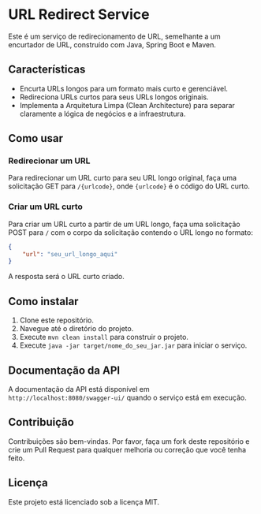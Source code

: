 # URL Redirect Service

Este é um serviço de redirecionamento de URL, semelhante a um encurtador de URL, construído com Java, Spring Boot e Maven.

## Características

- Encurta URLs longos para um formato mais curto e gerenciável.
- Redireciona URLs curtos para seus URLs longos originais.
- Implementa a Arquitetura Limpa (Clean Architecture) para separar claramente a lógica de negócios e a infraestrutura.

## Como usar

### Redirecionar um URL

Para redirecionar um URL curto para seu URL longo original, faça uma solicitação GET para `/{urlcode}`, onde `{urlcode}` é o código do URL curto.

### Criar um URL curto

Para criar um URL curto a partir de um URL longo, faça uma solicitação POST para `/` com o corpo da solicitação contendo o URL longo no formato:

```json
{
    "url": "seu_url_longo_aqui"
}
```

A resposta será o URL curto criado.

## Como instalar

1. Clone este repositório.
2. Navegue até o diretório do projeto.
3. Execute `mvn clean install` para construir o projeto.
4. Execute `java -jar target/nome_do_seu_jar.jar` para iniciar o serviço.

## Documentação da API

A documentação da API está disponível em `http://localhost:8080/swagger-ui/` quando o serviço está em execução.

## Contribuição

Contribuições são bem-vindas. Por favor, faça um fork deste repositório e crie um Pull Request para qualquer melhoria ou correção que você tenha feito.

## Licença

Este projeto está licenciado sob a licença MIT.